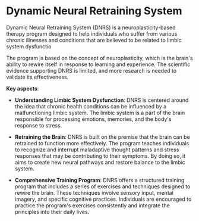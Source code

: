 # Dynamic Neural Retraining System

Dynamic Neural Retraining System (DNRS) is a neuroplasticity-based therapy program designed to help individuals who suffer from various chronic illnesses and conditions that are believed to be related to limbic system dysfunctio

The program is based on the concept of neuroplasticity, which is the brain's ability to rewire itself in response to learning and experience. The scientific evidence supporting DNRS is limited, and more research is needed to validate its effectiveness.

**Key aspects**:

* **Understanding Limbic System Dysfunction**: DNRS is centered around the idea that chronic health conditions can be influenced by a malfunctioning limbic system. The limbic system is a part of the brain responsible for processing emotions, memories, and the body's response to stress.

* **Retraining the Brain**: DNRS is built on the premise that the brain can be retrained to function more effectively. The program teaches individuals to recognize and interrupt maladaptive thought patterns and stress responses that may be contributing to their symptoms. By doing so, it aims to create new neural pathways and restore balance to the limbic system.

* **Comprehensive Training Program**: DNRS offers a structured training program that includes a series of exercises and techniques designed to rewire the brain. These techniques involve sensory input, mental imagery, and specific cognitive practices. Individuals are encouraged to practice the program's exercises consistently and integrate the principles into their daily lives.
